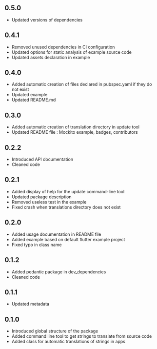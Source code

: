 ## 0.5.0

* Updated versions of dependencies


## 0.4.1

* Removed unused dependencies in CI configuration
* Updated options for static analysis of example source code
* Updated assets declaration in example


## 0.4.0

* Added automatic creation of files declared in pubspec.yaml 
  if they do not exist
* Updated example
* Updated README.md


## 0.3.0

* Added automatic creation of translation directory in update tool
* Updated README file : Mockito example, badges, contributors 


## 0.2.2

* Introduced API documentation
* Cleaned code


## 0.2.1

* Added display of help for the update command-line tool
* Updated package description
* Removed useless test in the example
* Fixed crash when translations directory does not exist


## 0.2.0

* Added usage documentation in README file
* Added example based on default flutter example project
* Fixed typo in class name


## 0.1.2

* Added pedantic package in dev_dependencies
* Cleaned code


## 0.1.1

* Updated metadata


## 0.1.0

* Introduced global structure of the package
* Added command line tool to get strings to translate from source code
* Added class for automatic translations of strings in apps
